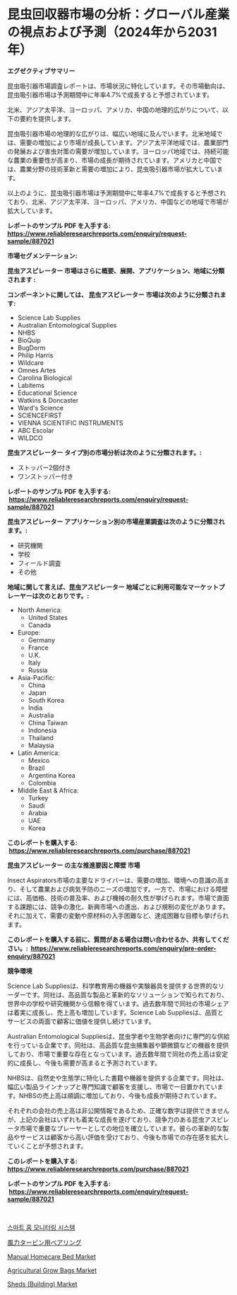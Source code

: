 <p><h1>昆虫回収器市場の分析：グローバル産業の視点および予測（2024年から2031年）</h1></p><p><strong>エグゼクティブサマリー</strong></p>
<p><p>昆虫吸引器市場調査レポートは、市場状況に特化しています。その市場動向は、昆虫吸引器市場は予測期間中に年率4.7%で成長すると予想されています。</p><p>北米、アジア太平洋、ヨーロッパ、アメリカ、中国の地理的広がりについて、以下の要約を提供します。</p><p>昆虫吸引器市場の地理的な広がりは、幅広い地域に及んでいます。北米地域では、需要の増加により市場が成長しています。アジア太平洋地域では、農業部門の発展および害虫対策の需要が増加しています。ヨーロッパ地域では、持続可能な農業の重要性が高まり、市場の成長が期待されています。アメリカと中国では、農業分野の技術革新と需要の増加により、昆虫吸引器市場が拡大しています。</p><p>以上のように、昆虫吸引器市場は予測期間中に年率4.7%で成長すると予想されており、北米、アジア太平洋、ヨーロッパ、アメリカ、中国などの地域で市場が拡大しています。</p></p>
<p><strong>レポートのサンプル PDF を入手する: <a href="https://www.reliableresearchreports.com/enquiry/request-sample/887021">https://www.reliableresearchreports.com/enquiry/request-sample/887021</a></strong></p>
<p><strong>市場セグメンテーション:</strong></p>
<p><strong> 昆虫アスピレーター 市場はさらに概要、展開、アプリケーション、地域に分類されます :</strong></p>
<p><strong>コンポーネントに関しては、 昆虫アスピレーター 市場は次のように分類されます: &nbsp;</strong></p>
<p><ul><li>Science Lab Supplies</li><li>Australian Entomological Supplies</li><li>NHBS</li><li>BioQuip</li><li>BugDorm</li><li>Philip Harris</li><li>Wildcare</li><li>Omnes Artes</li><li>Carolina Biological</li><li>Labitems</li><li>Educational Science</li><li>Watkins & Doncaster</li><li>Ward's Science</li><li>SCIENCEFIRST</li><li>VIENNA SCIENTIFIC INSTRUMENTS</li><li>ABC Escolar</li><li>WILDCO</li></ul></p>
<p><strong> 昆虫アスピレーター タイプ別の市場分析は次のように分類されます。:</strong></p>
<p><ul><li>ストッパー2個付き</li><li>ワンストッパー付き</li></ul></p>
<p><strong>レポートのサンプル PDF を入手する: &nbsp;<a href="https://www.reliableresearchreports.com/enquiry/request-sample/887021">https://www.reliableresearchreports.com/enquiry/request-sample/887021</a></strong></p>
<p><strong> 昆虫アスピレーター アプリケーション別の市場産業調査は次のように分類されます。:</strong></p>
<p><ul><li>研究機関</li><li>学校</li><li>フィールド調査</li><li>その他</li></ul></p>
<p><strong>地域に関して言えば、昆虫アスピレーター 地域ごとに利用可能なマーケットプレーヤーは次のとおりです。:</strong></p>
<p><ul>
    <li>
        North America:
        <ul>
            <li>United States</li>
            <li>Canada</li>
        </ul>
    </li>
    <li>
        Europe:
        <ul>
            <li>Germany</li>
            <li>France</li>
            <li>U.K.</li>
            <li>Italy</li>
            <li>Russia</li>
        </ul>
    </li>
    <li>
        Asia-Pacific:
        <ul>
            <li>China</li>
            <li>Japan</li>
            <li>South Korea</li>
            <li>India</li>
            <li>Australia</li>
            <li>China Taiwan</li>
            <li>Indonesia</li>
            <li>Thailand</li>
            <li>Malaysia</li>
        </ul>
    </li>
    <li>
        Latin America:
        <ul>
            <li>Mexico</li>
            <li>Brazil</li>
            <li>Argentina Korea</li>
            <li>Colombia</li>
        </ul>
    </li>
    <li>
        Middle East & Africa:
        <ul>
            <li>Turkey</li>
            <li>Saudi</li>
            <li>Arabia</li>
            <li>UAE</li>
            <li>Korea</li>
        </ul>
    </li>
    </ul></p>
<p><strong>このレポートを購入する: &nbsp;<a href="https://www.reliableresearchreports.com/purchase/887021">https://www.reliableresearchreports.com/purchase/887021</a></strong></p>
<p><strong>昆虫アスピレーター の主な推進要因と障壁 市場</strong></p>
<p><p>Insect Aspirators市場の主要なドライバーは、需要の増加、環境への意識の高まり、そして農業および病気予防のニーズの増加です。一方で、市場における障壁には、高価格、技術の普及率、および機械の耐久性が挙げられます。市場で直面する課題には、競争の激化、新興市場への進出、および規制の変化があります。それに加えて、需要の変動や原材料の入手困難など、達成困難な目標も挙げられます。</p></p>
<p><strong>このレポートを購入する前に、質問がある場合は問い合わせるか、共有してください。:&nbsp; <a href="https://www.reliableresearchreports.com/enquiry/pre-order-enquiry/887021">https://www.reliableresearchreports.com/enquiry/pre-order-enquiry/887021</a></strong></p>
<p><strong>競争環境</strong></p>
<p><p>Science Lab Suppliesは、科学教育用の機器や実験器具を提供する世界的なリーダーです。同社は、高品質な製品と革新的なソリューションで知られており、世界中の学校や研究機関から信頼を得ています。過去数年間で同社の市場シェアは着実に成長し、売上高も増加しています。Science Lab Suppliesは、品質とサービスの両面で顧客に価値を提供し続けています。</p><p>Australian Entomological Suppliesは、昆虫学者や生物学者向けに専門的な供給を行っている企業です。同社は、高品質な昆虫捕集器や顕微鏡などの機器を提供しており、市場で重要な存在となっています。過去数年間で同社の売上高は安定的に成長し、今後も需要が高まると予測されています。</p><p>NHBSは、自然史や生態学に特化した書籍や機器を提供する企業です。同社は、幅広い製品ラインナップと専門知識で顧客を支援し、市場で一目置かれています。NHBSの売上高は順調に増加しており、今後も成長が期待されています。</p><p>それぞれの会社の売上高は非公開情報であるため、正確な数字は提供できませんが、上記の会社はいずれも着実な成長を遂げており、競争力のある昆虫アスピレータ市場で重要なプレーヤーとしての地位を確立しています。彼らの革新的な製品やサービスは顧客から高い評価を受けており、今後も市場での存在感を拡大していくことが予想されます。</p></p>
<p><strong>このレポートを購入する: &nbsp; <a href="https://www.reliableresearchreports.com/purchase/887021">https://www.reliableresearchreports.com/purchase/887021</a></strong></p>
<p><strong>レポートのサンプル PDF を入手する: &nbsp;<a href="https://www.reliableresearchreports.com/enquiry/request-sample/887021">https://www.reliableresearchreports.com/enquiry/request-sample/887021</a></strong><strong></strong></p>
<p>&nbsp;</p>
<p><p><a href="https://medium.com/@loretadervishi2013/%EC%8A%A4%EB%A7%88%ED%8A%B8-%ED%99%88-%EB%AA%A8%EB%8B%88%ED%84%B0%EB%A7%81-%EC%8B%9C%EC%8A%A4%ED%85%9C-%EC%8B%9C%EC%9E%A5%EC%9D%80-%EC%8B%9C%EC%9E%A5-%EC%A0%90%EC%9C%A0%EC%9C%A8-%EA%B7%9C%EB%AA%A8-%EB%B0%8F-2031%EB%85%84%EA%B9%8C%EC%A7%80%EC%9D%98-%EC%98%88%EC%83%81-%EC%98%88%EC%B8%A1%EC%97%90-%EC%B4%88%EC%A0%90%EC%9D%84-%EB%A7%9E%EC%B6%A5%EB%8B%88%EB%8B%A4-3e1bb3b4fc85">스마트 홈 모니터링 시스템</a></p><p><a href="https://medium.com/@reyeshowell655/%E9%A2%A8%E5%8A%9B%E3%82%BF%E3%83%BC%E3%83%93%E3%83%B3%E5%B8%82%E5%A0%B4%E3%81%AE%E3%83%A1%E3%83%88%E3%83%AA%E3%82%AF%E3%82%B9%E3%81%AB%E3%81%A4%E3%81%84%E3%81%A6%E3%81%AE%E8%A7%A3%E8%AA%AD-%E5%B8%82%E5%A0%B4%E3%82%B7%E3%82%A7%E3%82%A2-%E3%83%88%E3%83%AC%E3%83%B3%E3%83%89-%E6%88%90%E9%95%B7%E3%83%91%E3%82%BF%E3%83%BC%E3%83%B3-446234ecc45a">風力タービン用ベアリング</a></p><p><a href="https://shimmer-gardenia-37a.notion.site/Manual-Homecare-Bed-Market-Research-Report-Unlocks-Analysis-on-the-Market-Financial-Status-Market-S-c6595f0c83da4f4cadf0d29f8fff1ae2">Manual Homecare Bed Market</a></p><p><a href="https://github.com/luckyshygirl/Market-Research-Report-List-3/blob/main/agricultural-grow-bags-market.md">Agricultural Grow Bags Market</a></p><p><a href="https://view.publitas.com/reportprime-1/global-sheds-building-market-size-and-market-trends-insights-and-projections-from-2024-to-2031/">Sheds (Building) Market</a></p></p>